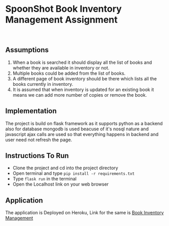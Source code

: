 # SpoonShot Book Inventory Management Assignment
<!-- ## Assignment for SDE - Intern (Applications) [Link](https://summergeeks.in/static/assignments/summergeeks%202020%20-%20SDE%20Assignment.pdf)  -->
<br/>

## Assumptions
  
1. When a book is searched it should display all the list of books and whether they are available in inventory or not. 
2. Multiple books could be added from the list of books.
3. A different page of book inventory should be there which lists all the books currently in inventory.
4. It is assumed that when inventory is updated for an existing book it means we can add more number of copies or remove the book.

## Implementation

The project is build on flask framework as it supports python as a backend also for database mongodb is used beacuse of it's nosql nature and javascript ajax calls are used so that everything happens in backend and user need not refresh the page.
## Instructions To Run

* Clone the project and cd into the project directory
* Open terminal and type ```pip install -r requirements.txt```
* Type ```flask run``` in the terminal
* Open the Localhost link on your web browser

## Application
The application is Deployed on Heroku, Link for the same is [Book Inventory Management](https://spoonshot-bookinventory.herokuapp.com/)

<!-- This is how the Application looks


![What is looks like ](static/css/imgs/app.png) -->

<!-- ## Approach



To capture the details of User and Host the idea is Simple

* First created a html page in which User can enter his/her and host details
* For Check-in if the User doesn't enter host details an alert will be given to him stating that no host details added, on successful completion of the form User and
Host Details will get saved in database and also Host will get a sms and email having Visitor Details
* To Store User and Host data Sqlite database is used, ```Flask-SQLAlchemy``` let us do that
* For sms, ```Fast2sms``` dev api is used
* For email, python inbuilt library ```smtplib``` is used also dependency ```Flask-Mail```
* Now more users can check-in with the same procedure or previous one who already are checked-in can check-out
* To Check-out user has to select check-out option and enter his/her details if the details entered are wrong they will alerted that user doesn't exists, basically for check-out phone number should be correct as phone number being a primary key it is used to retrieve data from database
* Once details retrieved a mail is sent to the user stating his/her visit details

## Dependencies Used

* Flask
* Flask-Mail
* Flask-SQLAlchemy
* Jinja2
* requests
* SQLAlchemy -->

